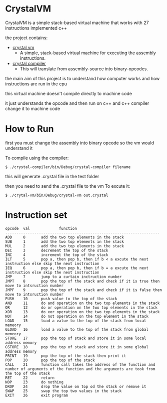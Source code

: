 CrystalVM
=========
CrystalVM is a simple stack-based virtual machine that works with 27 instructions implemented c++

the project contains:
* [crystal vm](crystal-vm)
  * A simple, stack-based virtual machine for executing the assembly instructions.
* [crystal compiler](crystal-compiler)
  * This will translate from assembly-source into binary-opcodes.


the main aim of this project is to understand how computer works and how instructions are run in the cpu

this virtual machine doesn't compile directly to machine code

it just understands the opcode and then run on c++ and c++ compiler change it to machine code

How to Run
==========

first you must change the assembly into binary opcode so the vm would understand it

To compile using the compiler:

    $ ./crystal-compiler/bin/Debug/crystal-compiler filename
 
this will generate .crystal file in the test folder 

then you need to send the .crystal file to the vm To excute it: 

    $ ./crytal-vm/bin/Debug/crystal-vm out.crystal
  
Instruction set
===============

    opcode  val    	        function
    ---------------------------------------------------------------------
    ADD     0       add the two top elements in the stack 
    SUB     1       add the two top elements in the stack
    MUL     2       add the two top elements in the stack
    DEC     3       decrement the top of the stack
    INC     4       increment the top of the stack
    ILT     5       pop a, then pop b, then if b < a excute the next instruction else skip the next instruction
    IEQ     6       pop a, then pop b, then if b = a excute the next instruction else skip the next instruction
    JMP     7       jump to a curtain inctruction number
    JMPT    8       pop the top of the stack and check if it is true then move to intsruction number
    JMPF    9       pop the top of the stack and check if it is false then move to intsruction number
    PUSH    10      push value to the top of the stack
    AND     11      do and operation on the two top elements in the stack
    OR      12      do or operation on the two top elements in the stack
    XOR     13      do xor operation on the two top elements in the stack
    NOT     14      do not operation on the top element in the stack
    LOAD    15      load a value to the top of the stack from local memeory
    GLOAD   16      load a value to the top of the stack from global memeory
    STORE   17      pop the top of stack and store it in some local address memory
    GSTORE  18      pop the top of stack and store it in some global address memory
    PRINT   19      pop the top of the stack then print it
    POP     20      pop the top of the stack
    CALL    21      function call takes the address of the function and number of arguments of the function and the arguments are took from the top of the stack
    RET     22      return
    NOP     23      do nothing
    DROP    24      drop the value on top od the stack or remove it
    SWAP    25      swap the top two values in the stack
    EXIT    26      exit program

